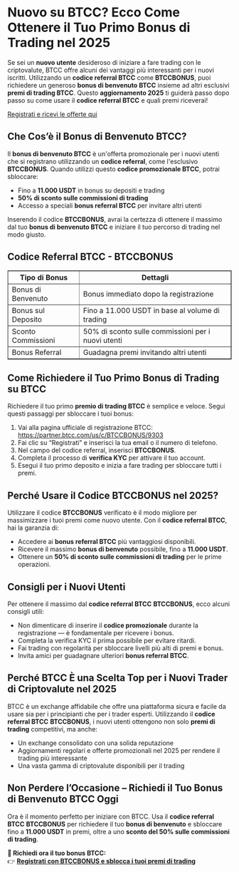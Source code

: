 <h1>Nuovo su BTCC? Ecco Come Ottenere il Tuo Primo Bonus di Trading nel 2025</h1>

<p>Se sei un <strong>nuovo utente</strong> desideroso di iniziare a fare trading con le criptovalute, BTCC offre alcuni dei vantaggi più interessanti per i nuovi iscritti. Utilizzando un <strong>codice referral BTCC</strong> come <strong>BTCCBONUS</strong>, puoi richiedere un generoso <strong>bonus di benvenuto BTCC</strong> insieme ad altri esclusivi <strong>premi di trading BTCC</strong>. Questo <strong>aggiornamento 2025</strong> ti guiderà passo dopo passo su come usare il <strong>codice referral BTCC</strong> e quali premi riceverai!</p>
<p><a href="https://partner.btcc.com/us/c/BTCCBONUS/9303" target="_blank">Registrati e ricevi le offerte qui</a></p>
<img src="https://images.mirror-media.xyz/publication-images/mOyzTHo__cWXepjeKkd-v.png?height=500&amp;width=1000" decoding="async" data-nimg="fill" class="css-xah9so" style="position: absolute; inset: 0px; box-sizing: border-box; padding: 0px; border: none; margin: auto; display: block; width: 0px; height: 0px; min-width: 100%; max-width: 100%; min-height: 100%; max-height: 100%;">

<h2>Che Cos’è il Bonus di Benvenuto BTCC?</h2>

<p>Il <strong>bonus di benvenuto BTCC</strong> è un'offerta promozionale per i nuovi utenti che si registrano utilizzando un <strong>codice referral</strong>, come l'esclusivo <strong>BTCCBONUS</strong>. Quando utilizzi questo <strong>codice promozionale BTCC</strong>, potrai sbloccare:</p>
<ul>
<li>Fino a <strong>11.000 USDT</strong> in bonus su depositi e trading</li>
<li><strong>50% di sconto sulle commissioni di trading</strong></li>
<li>Accesso a speciali <strong>bonus referral BTCC</strong> per invitare altri utenti</li>
</ul>

<p>Inserendo il codice <strong>BTCCBONUS</strong>, avrai la certezza di ottenere il massimo dal tuo <strong>bonus di benvenuto BTCC</strong> e iniziare il tuo percorso di trading nel modo giusto.</p>

<h2>Codice Referral BTCC - BTCCBONUS</h2>

<table border="1">
<tr><th>Tipo di Bonus</th><th>Dettagli</th></tr>
<tr><td>Bonus di Benvenuto</td><td>Bonus immediato dopo la registrazione</td></tr>
<tr><td>Bonus sul Deposito</td><td>Fino a 11.000 USDT in base al volume di trading</td></tr>
<tr><td>Sconto Commissioni</td><td>50% di sconto sulle commissioni per i nuovi utenti</td></tr>
<tr><td>Bonus Referral</td><td>Guadagna premi invitando altri utenti</td></tr>
</table>

<h2>Come Richiedere il Tuo Primo Bonus di Trading su BTCC</h2>

<p>Richiedere il tuo primo <strong>premio di trading BTCC</strong> è semplice e veloce. Segui questi passaggi per sbloccare i tuoi bonus:</p>
<ol>
<li>Vai alla pagina ufficiale di registrazione BTCC: <a href="https://partner.btcc.com/us/c/BTCCBONUS/9303" target="_blank">https://partner.btcc.com/us/c/BTCCBONUS/9303</a></li>
<li>Fai clic su “Registrati” e inserisci la tua email o il numero di telefono.</li>
<li>Nel campo del codice referral, inserisci <strong>BTCCBONUS</strong>.</li>
<li>Completa il processo di <strong>verifica KYC</strong> per attivare il tuo account.</li>
<li>Esegui il tuo primo deposito e inizia a fare trading per sbloccare tutti i premi.</li>
</ol>

<h2>Perché Usare il Codice BTCCBONUS nel 2025?</h2>

<p>Utilizzare il codice <strong>BTCCBONUS</strong> verificato è il modo migliore per massimizzare i tuoi premi come nuovo utente. Con il <strong>codice referral BTCC</strong>, hai la garanzia di:</p>
<ul>
<li>Accedere ai <strong>bonus referral BTCC</strong> più vantaggiosi disponibili.</li>
<li>Ricevere il massimo <strong>bonus di benvenuto</strong> possibile, fino a <strong>11.000 USDT</strong>.</li>
<li>Ottenere un <strong>50% di sconto sulle commissioni di trading</strong> per le prime operazioni.</li>
</ul>

<h2>Consigli per i Nuovi Utenti</h2>

<p>Per ottenere il massimo dal <strong>codice referral BTCC</strong> <strong>BTCCBONUS</strong>, ecco alcuni consigli utili:</p>
<ul>
<li>Non dimenticare di inserire il <strong>codice promozionale</strong> durante la registrazione — è fondamentale per ricevere i bonus.</li>
<li>Completa la verifica KYC il prima possibile per evitare ritardi.</li>
<li>Fai trading con regolarità per sbloccare livelli più alti di premi e bonus.</li>
<li>Invita amici per guadagnare ulteriori <strong>bonus referral BTCC</strong>.</li>
</ul>

<h2>Perché BTCC È una Scelta Top per i Nuovi Trader di Criptovalute nel 2025</h2>

<p>BTCC è un exchange affidabile che offre una piattaforma sicura e facile da usare sia per i principianti che per i trader esperti. Utilizzando il <strong>codice referral BTCC</strong> <strong>BTCCBONUS</strong>, i nuovi utenti ottengono non solo <strong>premi di trading</strong> competitivi, ma anche:</p>
<ul>
<li>Un exchange consolidato con una solida reputazione</li>
<li>Aggiornamenti regolari e offerte promozionali nel 2025 per rendere il trading più interessante</li>
<li>Una vasta gamma di criptovalute disponibili per il trading</li>
</ul>

<h2>Non Perdere l’Occasione – Richiedi il Tuo Bonus di Benvenuto BTCC Oggi</h2>

<p>Ora è il momento perfetto per iniziare con BTCC. Usa il <strong>codice referral BTCC</strong> <strong>BTCCBONUS</strong> per richiedere il tuo <strong>bonus di benvenuto</strong> e sbloccare fino a <strong>11.000 USDT</strong> in premi, oltre a uno <strong>sconto del 50% sulle commissioni di trading</strong>.</p>

<p><strong>🎁 Richiedi ora il tuo bonus BTCC:</strong><br>
👉 <a href="https://partner.btcc.com/us/c/BTCCBONUS/9303" target="_blank"><strong>Registrati con BTCCBONUS e sblocca i tuoi premi di trading</strong></a></p>
